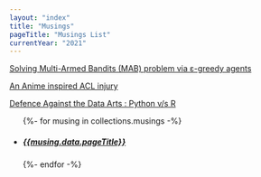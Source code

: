 ```yaml
---
layout: "index"
title: "Musings"
pageTitle: "Musings List"
currentYear: "2021"
---
```



<a href = "https://towardsdatascience.com/solving-multi-armed-bandits-mab-problem-via-%CE%B5-greedy-agents-298de2e69971" class="tlink"> Solving Multi-Armed Bandits (MAB) problem via ε-greedy agents </a>

<a href = "https://medium.com/@Lightokun/an-anime-inspired-acl-injury-393083989ade" class="tlink"> An Anime inspired ACL injury 
</a>

<a href = "https://towardsdatascience.com/defence-against-the-data-arts-python-v-s-r-5f4529c1d90f" class="tlink"> Defence Against the Data Arts : Python v/s R </a>

<ul class="list-unstyled"> 
	{%- for musing in collections.musings -%}
	<li class="list">
		<h5><a class= "tlink" href="{{musing.url}}">{{musing.data.pageTitle}}</a> </h5>
	</li> 
	{%- endfor -%} 
</ul>